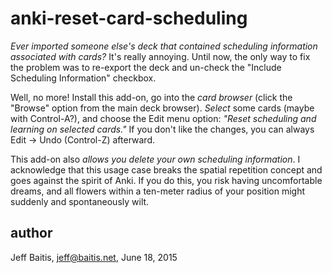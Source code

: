 # anki-reset-card-scheduling

*Ever imported someone else's deck that contained scheduling information associated with cards?* It's really annoying. Until now, the only way to fix the problem was to re-export the deck and un-check the "Include Scheduling Information" checkbox.

Well, no more! Install this add-on, go into the *card browser* (click the "Browse" option from the main deck browser). *Select* some cards (maybe with Control-A?), and choose the Edit menu option: *"Reset scheduling and learning on selected cards."* If you don't like the changes, you can always Edit -> Undo (Control-Z) afterward.

This add-on also *allows you delete your own scheduling information*. I acknowledge that this usage case breaks the spatial repetition concept and goes against the spirit of Anki. If you do this, you risk having uncomfortable dreams, and all flowers within a ten-meter radius of your position might suddenly and spontaneously wilt.

## author
Jeff Baitis, jeff@baitis.net, June 18, 2015
